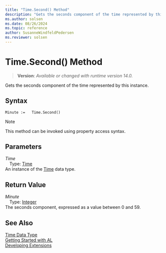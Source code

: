 ```yaml
---
title: "Time.Second() Method"
description: "Gets the seconds component of the time represented by this instance."
ms.author: solsen
ms.date: 08/26/2024
ms.topic: reference
author: SusanneWindfeldPedersen
ms.reviewer: solsen
---
```

[//]: # (START>DO_NOT_EDIT)
[//]: # (IMPORTANT:Do not edit any of the content between here and the END>DO_NOT_EDIT.)
[//]: # (Any modifications should be made in the .xml files in the ModernDev repo.)
# Time.Second() Method
> **Version**: _Available or changed with runtime version 14.0._

Gets the seconds component of the time represented by this instance.


## Syntax
```AL
Minute :=   Time.Second()
```
> [!NOTE]
> This method can be invoked using property access syntax.
## Parameters
*Time*  
&emsp;Type: [Time](time-data-type.md)  
An instance of the [Time](time-data-type.md) data type.  

## Return Value
*Minute*  
&emsp;Type: [Integer](../integer/integer-data-type.md)  
The seconds component, expressed as a value between 0 and 59.


[//]: # (IMPORTANT: END>DO_NOT_EDIT)
## See Also
[Time Data Type](time-data-type.md)  
[Getting Started with AL](../../devenv-get-started.md)  
[Developing Extensions](../../devenv-dev-overview.md)